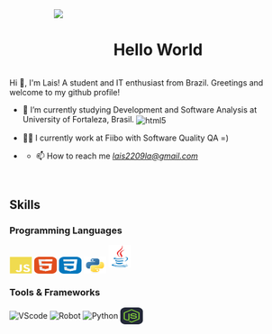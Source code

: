 <!--título-->
<img align="right" width="425" src="https://d585tldpucybw.cloudfront.net/sfimages/default-source/productsimages/teststudio/lp-710x510-case-2-illustration.png"/>
<div id="user-content-toc">
  <ul align="center">
    <summary><h1 style="display: inline-block">Hello World</h1></summary>
</div>

<!-- Presentation -->
<p>
  
  Hi 👋, I'm Lais! A student and IT enthusiast from Brazil. Greetings and welcome to my github profile!

  - 🌱 I’m currently studying Development and Software Analysis at University of Fortaleza, Brasil. <img align="center" alt="html5" height="20" src="https://upload.wikimedia.org/wikipedia/commons/e/e9/Logo_unifor_3.png" />

  - 👩‍💻 I currently work at Fiibo with Software Quality QA =)
  - - 📫 How to reach me *lais2209la@gmail.com*
</p>

<!-- Dropdown -->



<br>
<!-- GithubStats -->
<!-- GithubStats -->
<!-- Portfolio -->



## Skills

<!-- Skills: Programming Languages -->
  <div style="flex-basis: 48%;">
    <h3>Programming Languages</h3>
    <img align="center" alt="Js" height="30" width="40" src="https://raw.githubusercontent.com/devicons/devicon/master/icons/javascript/javascript-plain.svg">
     <img align="center" alt="Js" height="30" width="40" src="https://raw.githubusercontent.com/tandpfun/skill-icons/e67133bc60d96561bc247dfbc3eece0a897285c8/icons/HTML.svg">
    <img align="center" alt="Js" height="30" width="40" src="https://raw.githubusercontent.com/tandpfun/skill-icons/e67133bc60d96561bc247dfbc3eece0a897285c8/icons/CSS.svg">
    <img align="center" alt="Python" height="30" width="40" src="https://raw.githubusercontent.com/devicons/devicon/master/icons/python/python-original.svg">
    <a href="https://www.java.com" target="_blank" rel="noreferrer"> <img src="https://raw.githubusercontent.com/devicons/devicon/master/icons/java/java-original.svg" alt="java" width="40" height="40"/> </a> 

  
  <!-- Skills: Tools & Frameworks -->
  <div style="flex-basis: 48%;">
    <h3>Tools & Frameworks</h3>
    <img align="center" alt="VScode" height="30" width="40" src="https://cdn.jsdelivr.net/gh/devicons/devicon/icons/vscode/vscode-original.svg"> 
    <img align="center" alt="Robot" height="30" width="40" src="https://robotframework.org/img/RF.svg">
    <img align="center" alt="Python" height="30" width="40" src="https://raw.githubusercontent.com/tandpfun/skill-icons/e67133bc60d96561bc247dfbc3eece0a897285c8/icons/WebStorm-Dark.svg">
    <img align="center" alt="Robot" height="30" width="40" src="https://raw.githubusercontent.com/tandpfun/skill-icons/e67133bc60d96561bc247dfbc3eece0a897285c8/icons/NodeJS-Dark.svg">
  


